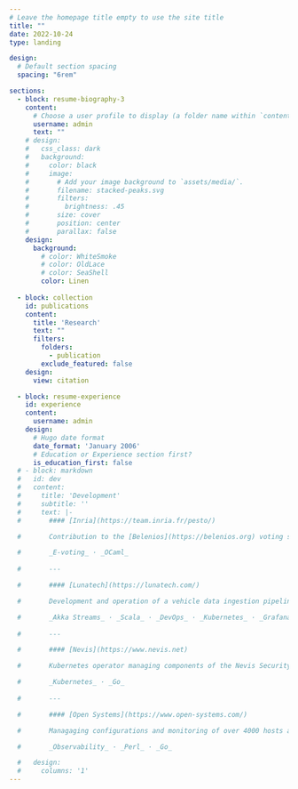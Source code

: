 ```yaml
---
# Leave the homepage title empty to use the site title
title: ""
date: 2022-10-24
type: landing

design:
  # Default section spacing
  spacing: "6rem"

sections:
  - block: resume-biography-3
    content:
      # Choose a user profile to display (a folder name within `content/authors/`)
      username: admin
      text: ""
    # design:
    #   css_class: dark
    #   background:
    #     color: black
    #     image:
    #       # Add your image background to `assets/media/`.
    #       filename: stacked-peaks.svg
    #       filters:
    #         brightness: .45
    #       size: cover
    #       position: center
    #       parallax: false
    design:
      background:
        # color: WhiteSmoke
        # color: OldLace
        # color: SeaShell
        color: Linen
    
  - block: collection
    id: publications
    content:
      title: 'Research'
      text: ""
      filters:
        folders:
          - publication
        exclude_featured: false
    design:
      view: citation

  - block: resume-experience
    id: experience
    content:
      username: admin
    design:
      # Hugo date format
      date_format: 'January 2006'
      # Education or Experience section first?
      is_education_first: false
  # - block: markdown
  #   id: dev
  #   content:
  #     title: 'Development'
  #     subtitle: ''
  #     text: |-
  #       #### [Inria](https://team.inria.fr/pesto/)

  #       Contribution to the [Belenios](https://belenios.org) voting system

  #       _E-voting_ · _OCaml_
        
  #       ---

  #       #### [Lunatech](https://lunatech.com/)

  #       Development and operation of a vehicle data ingestion pipeline for Audi

  #       _Akka Streams_ · _Scala_ · _DevOps_ · _Kubernetes_ · _Grafana_
        
  #       ---

  #       #### [Nevis](https://www.nevis.net)

  #       Kubernetes operator managing components of the Nevis Security Suite

  #       _Kubernetes_ · _Go_
        
  #       ---

  #       #### [Open Systems](https://www.open-systems.com/)

  #       Managaging configurations and monitoring of over 4000 hosts around the world

  #       _Observability_ · _Perl_ · _Go_

  #   design:
  #     columns: '1'
---
```

